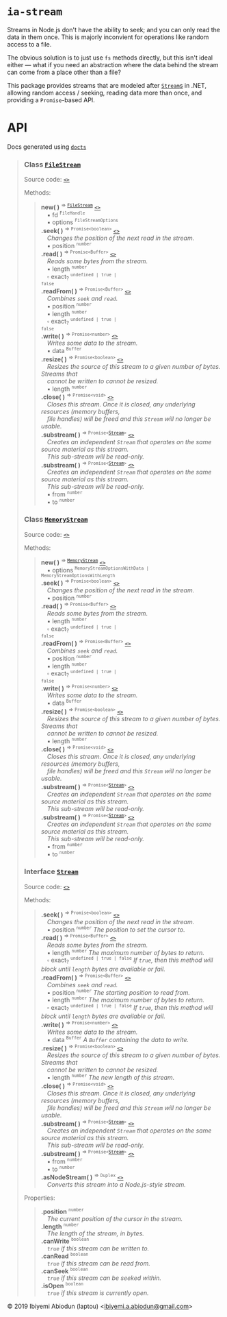 # `ia-stream`

Streams in Node.js don't have the ability to seek; and you can only read the data in them once. This is majorly inconvient for operations like random access to a file.

The obvious solution is to just use `fs` methods directly, but this isn't ideal either — what if you need an abstraction where the data behind the stream can come from a place other than a file?

This package provides streams that are modeled after [`Stream`s](https://docs.microsoft.com/en-us/dotnet/api/system.io.stream?view=netframework-4.8) in .NET, allowing random access / seeking, reading data more than once, and providing a `Promise`-based API.

# API
Docs generated using [`docts`](https://github.com/charto/docts)
>
> <a name="api-FileStream"></a>
> ### Class [`FileStream`](#api-FileStream)
> Source code: [`<>`](http://github.com/laptou/ia-stream/blob/28b9923/src/file.ts#L15-L217)  
>  
> Methods:  
> > **new( )** <sup>&rArr; <code>[FileStream](#api-FileStream)</code></sup> [`<>`](http://github.com/laptou/ia-stream/blob/28b9923/src/file.ts#L23-L39)  
> > &emsp;&#x25aa; fd <sup><code>FileHandle</code></sup>  
> > &emsp;&#x25aa; options <sup><code>FileStreamOptions</code></sup>  
> > **.seek( )** <sup>&rArr; <code>Promise&lt;boolean&gt;</code></sup> [`<>`](http://github.com/laptou/ia-stream/blob/28b9923/src/file.ts#L113-L125)  
> > &emsp;<em>Changes the position of the next read in the stream.</em>  
> > &emsp;&#x25aa; position <sup><code>number</code></sup>  
> > **.read( )** <sup>&rArr; <code>Promise&lt;Buffer&gt;</code></sup> [`<>`](http://github.com/laptou/ia-stream/blob/28b9923/src/file.ts#L127-L147)  
> > &emsp;<em>Reads some bytes from the stream.</em>  
> > &emsp;&#x25aa; length <sup><code>number</code></sup>  
> > &emsp;&#x25ab; exact<sub>?</sub> <sup><code>undefined | true | false</code></sup>  
> > **.readFrom( )** <sup>&rArr; <code>Promise&lt;Buffer&gt;</code></sup> [`<>`](http://github.com/laptou/ia-stream/blob/28b9923/src/file.ts#L149-L155)  
> > &emsp;<em>Combines `seek` and `read`.</em>  
> > &emsp;&#x25aa; position <sup><code>number</code></sup>  
> > &emsp;&#x25aa; length <sup><code>number</code></sup>  
> > &emsp;&#x25ab; exact<sub>?</sub> <sup><code>undefined | true | false</code></sup>  
> > **.write( )** <sup>&rArr; <code>Promise&lt;number&gt;</code></sup> [`<>`](http://github.com/laptou/ia-stream/blob/28b9923/src/file.ts#L157-L170)  
> > &emsp;<em>Writes some data to the stream.</em>  
> > &emsp;&#x25aa; data <sup><code>Buffer</code></sup>  
> > **.resize( )** <sup>&rArr; <code>Promise&lt;boolean&gt;</code></sup> [`<>`](http://github.com/laptou/ia-stream/blob/28b9923/src/file.ts#L172-L183)  
> > &emsp;<em>Resizes the source of this stream to a given number of bytes. Streams that </em>  
> > &emsp;<em>cannot be written to cannot be resized.</em>  
> > &emsp;&#x25aa; length <sup><code>number</code></sup>  
> > **.close( )** <sup>&rArr; <code>Promise&lt;void&gt;</code></sup> [`<>`](http://github.com/laptou/ia-stream/blob/28b9923/src/file.ts#L185-L192)  
> > &emsp;<em>Closes this stream. Once it is closed, any underlying resources (memory buffers,</em>  
> > &emsp;<em>file handles) will be freed and this `Stream` will no longer be usable.</em>  
> > **.substream( )** <sup>&rArr; <code>Promise&lt;[Stream](#api-Stream)&gt;</code></sup> [`<>`](http://github.com/laptou/ia-stream/blob/28b9923/src/file.ts#L194)  
> > &emsp;<em>Creates an independent `Stream` that operates on the same source material as this stream.</em>  
> > &emsp;<em>This sub-stream will be read-only.</em>  
> > **.substream( )** <sup>&rArr; <code>Promise&lt;[Stream](#api-Stream)&gt;</code></sup> [`<>`](http://github.com/laptou/ia-stream/blob/28b9923/src/file.ts#L195)  
> > &emsp;<em>Creates an independent `Stream` that operates on the same source material as this stream.</em>  
> > &emsp;<em>This sub-stream will be read-only.</em>  
> > &emsp;&#x25aa; from <sup><code>number</code></sup>  
> > &emsp;&#x25aa; to <sup><code>number</code></sup>  
>
> <a name="api-MemoryStream"></a>
> ### Class [`MemoryStream`](#api-MemoryStream)
> Source code: [`<>`](http://github.com/laptou/ia-stream/blob/4e4edb3/src/memory.ts#L37-L176)  
>  
> Methods:  
> > **new( )** <sup>&rArr; <code>[MemoryStream](#api-MemoryStream)</code></sup> [`<>`](http://github.com/laptou/ia-stream/blob/4e4edb3/src/memory.ts#L45-L66)  
> > &emsp;&#x25aa; options <sup><code>MemoryStreamOptionsWithData | MemoryStreamOptionsWithLength</code></sup>  
> > **.seek( )** <sup>&rArr; <code>Promise&lt;boolean&gt;</code></sup> [`<>`](http://github.com/laptou/ia-stream/blob/4e4edb3/src/memory.ts#L80-L90)  
> > &emsp;<em>Changes the position of the next read in the stream.</em>  
> > &emsp;&#x25aa; position <sup><code>number</code></sup>  
> > **.read( )** <sup>&rArr; <code>Promise&lt;Buffer&gt;</code></sup> [`<>`](http://github.com/laptou/ia-stream/blob/4e4edb3/src/memory.ts#L92-L108)  
> > &emsp;<em>Reads some bytes from the stream.</em>  
> > &emsp;&#x25aa; length <sup><code>number</code></sup>  
> > &emsp;&#x25ab; exact<sub>?</sub> <sup><code>undefined | true | false</code></sup>  
> > **.readFrom( )** <sup>&rArr; <code>Promise&lt;Buffer&gt;</code></sup> [`<>`](http://github.com/laptou/ia-stream/blob/4e4edb3/src/memory.ts#L110-L116)  
> > &emsp;<em>Combines `seek` and `read`.</em>  
> > &emsp;&#x25aa; position <sup><code>number</code></sup>  
> > &emsp;&#x25aa; length <sup><code>number</code></sup>  
> > &emsp;&#x25ab; exact<sub>?</sub> <sup><code>undefined | true | false</code></sup>  
> > **.write( )** <sup>&rArr; <code>Promise&lt;number&gt;</code></sup> [`<>`](http://github.com/laptou/ia-stream/blob/4e4edb3/src/memory.ts#L118-L136)  
> > &emsp;<em>Writes some data to the stream.</em>  
> > &emsp;&#x25aa; data <sup><code>Buffer</code></sup>  
> > **.resize( )** <sup>&rArr; <code>Promise&lt;boolean&gt;</code></sup> [`<>`](http://github.com/laptou/ia-stream/blob/4e4edb3/src/memory.ts#L138-L152)  
> > &emsp;<em>Resizes the source of this stream to a given number of bytes. Streams that </em>  
> > &emsp;<em>cannot be written to cannot be resized.</em>  
> > &emsp;&#x25aa; length <sup><code>number</code></sup>  
> > **.close( )** <sup>&rArr; <code>Promise&lt;void&gt;</code></sup> [`<>`](http://github.com/laptou/ia-stream/blob/4e4edb3/src/memory.ts#L154-L158)  
> > &emsp;<em>Closes this stream. Once it is closed, any underlying resources (memory buffers,</em>  
> > &emsp;<em>file handles) will be freed and this `Stream` will no longer be usable.</em>  
> > **.substream( )** <sup>&rArr; <code>Promise&lt;[Stream](#api-Stream)&gt;</code></sup> [`<>`](http://github.com/laptou/ia-stream/blob/4e4edb3/src/memory.ts#L160)  
> > &emsp;<em>Creates an independent `Stream` that operates on the same source material as this stream.</em>  
> > &emsp;<em>This sub-stream will be read-only.</em>  
> > **.substream( )** <sup>&rArr; <code>Promise&lt;[Stream](#api-Stream)&gt;</code></sup> [`<>`](http://github.com/laptou/ia-stream/blob/4e4edb3/src/memory.ts#L161)  
> > &emsp;<em>Creates an independent `Stream` that operates on the same source material as this stream.</em>  
> > &emsp;<em>This sub-stream will be read-only.</em>  
> > &emsp;&#x25aa; from <sup><code>number</code></sup>  
> > &emsp;&#x25aa; to <sup><code>number</code></sup>  
>
> <a name="api-Stream"></a>
> ### Interface [`Stream`](#api-Stream)
> Source code: [`<>`](http://github.com/laptou/ia-stream/blob/4e4edb3/src/stream.ts#L3-L94)  
>  
> Methods:  
> > **.seek( )** <sup>&rArr; <code>Promise&lt;boolean&gt;</code></sup> [`<>`](http://github.com/laptou/ia-stream/blob/4e4edb3/src/stream.ts#L41)  
> > &emsp;<em>Changes the position of the next read in the stream.</em>  
> > &emsp;&#x25aa; position <sup><code>number</code></sup> <em>The position to set the cursor to.</em>  
> > **.read( )** <sup>&rArr; <code>Promise&lt;Buffer&gt;</code></sup> [`<>`](http://github.com/laptou/ia-stream/blob/4e4edb3/src/stream.ts#L49)  
> > &emsp;<em>Reads some bytes from the stream.</em>  
> > &emsp;&#x25aa; length <sup><code>number</code></sup> <em>The maximum number of bytes to return.</em>  
> > &emsp;&#x25ab; exact<sub>?</sub> <sup><code>undefined | true | false</code></sup> <em>If `true`, then this method will block until `length` bytes are available
or fail.</em>  
> > **.readFrom( )** <sup>&rArr; <code>Promise&lt;Buffer&gt;</code></sup> [`<>`](http://github.com/laptou/ia-stream/blob/4e4edb3/src/stream.ts#L58)  
> > &emsp;<em>Combines `seek` and `read`.</em>  
> > &emsp;&#x25aa; position <sup><code>number</code></sup> <em>The starting position to read from.</em>  
> > &emsp;&#x25aa; length <sup><code>number</code></sup> <em>The maximum number of bytes to return.</em>  
> > &emsp;&#x25ab; exact<sub>?</sub> <sup><code>undefined | true | false</code></sup> <em>If `true`, then this method will block until `length` bytes are available
or fail.</em>  
> > **.write( )** <sup>&rArr; <code>Promise&lt;number&gt;</code></sup> [`<>`](http://github.com/laptou/ia-stream/blob/4e4edb3/src/stream.ts#L65)  
> > &emsp;<em>Writes some data to the stream.</em>  
> > &emsp;&#x25aa; data <sup><code>Buffer</code></sup> <em>A `Buffer` containing the data to write.</em>  
> > **.resize( )** <sup>&rArr; <code>Promise&lt;boolean&gt;</code></sup> [`<>`](http://github.com/laptou/ia-stream/blob/4e4edb3/src/stream.ts#L73)  
> > &emsp;<em>Resizes the source of this stream to a given number of bytes. Streams that </em>  
> > &emsp;<em>cannot be written to cannot be resized.</em>  
> > &emsp;&#x25aa; length <sup><code>number</code></sup> <em>The new length of this stream.</em>  
> > **.close( )** <sup>&rArr; <code>Promise&lt;void&gt;</code></sup> [`<>`](http://github.com/laptou/ia-stream/blob/4e4edb3/src/stream.ts#L79)  
> > &emsp;<em>Closes this stream. Once it is closed, any underlying resources (memory buffers,</em>  
> > &emsp;<em>file handles) will be freed and this `Stream` will no longer be usable.</em>  
> > **.substream( )** <sup>&rArr; <code>Promise&lt;[Stream](#api-Stream)&gt;</code></sup> [`<>`](http://github.com/laptou/ia-stream/blob/4e4edb3/src/stream.ts#L87)  
> > &emsp;<em>Creates an independent `Stream` that operates on the same source material as this stream.</em>  
> > &emsp;<em>This sub-stream will be read-only.</em>  
> > **.substream( )** <sup>&rArr; <code>Promise&lt;[Stream](#api-Stream)&gt;</code></sup> [`<>`](http://github.com/laptou/ia-stream/blob/4e4edb3/src/stream.ts#L88)  
> > &emsp;&#x25aa; from <sup><code>number</code></sup>  
> > &emsp;&#x25aa; to <sup><code>number</code></sup>  
> > **.asNodeStream( )** <sup>&rArr; <code>Duplex</code></sup> [`<>`](http://github.com/laptou/ia-stream/blob/4e4edb3/src/stream.ts#L93)  
> > &emsp;<em>Converts this stream into a Node.js-style stream.</em>  
>  
> Properties:  
> > **.position** <sup><code>number</code></sup>  
> > &emsp;<em>The current position of the cursor in the stream.</em>  
> > **.length** <sup><code>number</code></sup>  
> > &emsp;<em>The length of the stream, in bytes.</em>  
> > **.canWrite** <sup><code>boolean</code></sup>  
> > &emsp;<em>`true` if this stream can be written to.</em>  
> > **.canRead** <sup><code>boolean</code></sup>  
> > &emsp;<em>`true` if this stream can be read from.</em>  
> > **.canSeek** <sup><code>boolean</code></sup>  
> > &emsp;<em>`true` if this stream can be seeked within.</em>  
> > **.isOpen** <sup><code>boolean</code></sup>  
> > &emsp;<em>`true` if this stream is currently open.</em>  


© 2019 Ibiyemi Abiodun (laptou) \<ibiyemi.a.abiodun@gmail.com\>